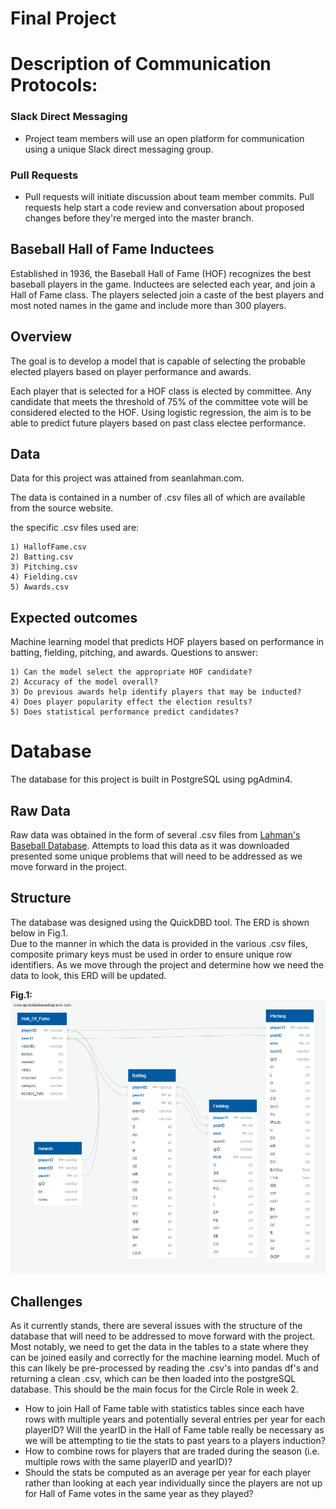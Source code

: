 # Final Project

# Description of Communication Protocols:

### Slack Direct Messaging
- Project team members will use an open platform for communication using a unique Slack direct messaging group.

### Pull Requests
- Pull requests will initiate discussion about team member commits. Pull requests help start a code review and conversation about proposed changes before they're merged into the master branch.

## Baseball Hall of Fame Inductees

Established in 1936, the Baseball Hall of Fame (HOF) recognizes the best baseball players in the game. Inductees are selected each year, and join a Hall of Fame class. The players selected join a caste of the best players and most noted names in the game and include more than 300 players.

## Overview

The goal is to develop a model that is capable of selecting the probable elected players based on player performance and awards.

Each player that is selected for a HOF class is elected by committee. Any candidate that meets the threshold of 75% of the committee vote will be considered elected to the HOF. Using logistic regression, the aim is to be able to predict future players based on past class electee performance.

## Data
Data for this project was attained from seanlahman.com.

The data is contained in a number of .csv files all of which are available from the source website.

the specific .csv files used are:

    1) HallofFame.csv
    2) Batting.csv
    3) Pitching.csv
    4) Fielding.csv
    5) Awards.csv

## Expected outcomes

Machine learning model that predicts HOF players based on performance in batting, fielding, pitching, and awards.
Questions to answer:

    1) Can the model select the appropriate HOF candidate?
    2) Accuracy of the model overall?
    3) Do previous awards help identify players that may be inducted?
    4) Does player popularity effect the election results?
    5) Does statistical performance predict candidates?



# Database
The database for this project is built in PostgreSQL using pgAdmin4.

## Raw Data
Raw data was obtained in the form of several .csv files from [Lahman's Baseball Database](http://www.seanlahman.com/baseball-archive/statistics/).  Attempts to load this data as it was downloaded presented some unique problems that will need to be addressed as we move forward in the project.  

## Structure
The database was designed using the QuickDBD tool.  The ERD is shown below in Fig.1.  <br>
Due to the manner in which the data is provided in the various .csv files, composite primary keys must be used in order to ensure unique row identifiers.  As we move through the project and determine how we need the data to look, this ERD will be updated.

**Fig.1:**
![Fig.1](ERD.png)

## Challenges
As it currently stands, there are several issues with the structure of the database that will need to be addressed to move forward with the project.  Most notably, we need to get the data in the tables to a state where they can be joined easily and correctly for the machine learning model. Much of this can likely be pre-processed by reading the .csv's into pandas df's and returning a clean .csv, which can be then loaded into the postgreSQL database.  This should be the main focus for the Circle Role in week 2.  

* How to join Hall of Fame table with statistics tables since each have rows with multiple years and potentially several entries per year for each playerID?  Will the yearID in the Hall of Fame table really be necessary as we will be attempting to tie the stats to past years to a players induction? 
* How to combine rows for players that are traded during the season (i.e. multiple rows with the same playerID and yearID)?
* Should the stats be computed as an average per year for each player rather than looking at each year individually since the players are not up for Hall of Fame votes in the same year as they played?  